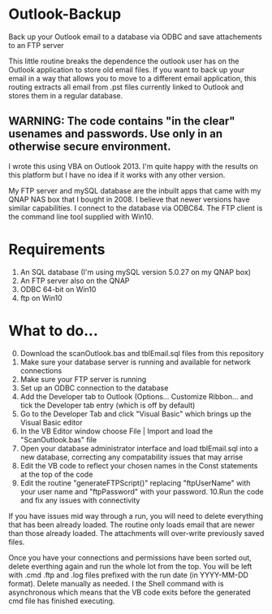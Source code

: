 # Outlook-Backup
Back up your Outlook email to a database via ODBC and save attachements to an FTP server

This little routine breaks the dependence the outlook user has on the Outlook application to store old email files. If you want to back up your email in a way that allows you to move to a different email application, this routing extracts all email from .pst files currently linked to Outlook and stores them in a regular database.

## WARNING: The code contains "in the clear" usenames and passwords. Use only in an otherwise secure environment.

I wrote this using VBA on Outlook 2013. I'm quite happy with the results on this platform but I have no idea if it works with any other version.

My FTP server and mySQL database are the inbuilt apps that came with my QNAP NAS box that I bought in 2008. I believe that newer versions have similar capabilities. I connect to the database via ODBC64. The FTP client is the command line tool supplied with Win10.

# Requirements
1. An SQL database (I'm using mySQL version 5.0.27 on my QNAP box)
2. An FTP server also on the QNAP
3. ODBC 64-bit on Win10
4. ftp on Win10

# What to do...
0. Download the scanOutlook.bas and tblEmail.sql files from this repository
1. Make sure your database server is running and available for network connections
2. Make sure your FTP server is running
3. Set up an ODBC connection to the database
4. Add the Developer tab to Outlook (Options... Customize Ribbon... and tick the Developer tab entry (which is off by default)
5. Go to the Developer Tab and click "Visual Basic" which brings up the Visual Basic editor
6. In the VB Editor window choose File | Import and load the "ScanOutlook.bas" file
7. Open your database administrator interface and load tblEmail.sql into a new database, correcting any compatability issues that may arrise
8. Edit the VB code to reflect your chosen names in the Const statements at the top of the code
9. Edit the routine "generateFTPScript()" replacing "ftpUserName" with your user name and "ftpPassword" with your password.
10.Run the code and fix any issues with connectivity

If you have issues mid way through a run, you will need to delete everything that has been already loaded. The routine only loads email that are newer than those already loaded. The attachments will over-write previously saved files.

Once you have your connections and permissions have been sorted out, delete everthing again and run the whole lot from the top. You will be left with .cmd .ftp and .log files prefixed with the run date (in YYYY-MM-DD format). Delete manually as needed. I the Shell command with is asynchronous which means that the VB code exits before the generated cmd file has finished executing.

